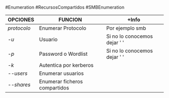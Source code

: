#Enumeration #RecursosCompartidos #SMBEnumeration 

| OPCIONES    | FUNCION                       | +Info                        |
| ----------- | ----------------------------- | ---------------------------- |
| *protocolo* | Enumerar Protocolo            | Por ejemplo smb              |
| *-u*        | Usuario                       | Si no lo conocemos dejar ' ' |
| *-p*        | Password o Wordlist           | Si no lo conocemos dejar ' ' |
| *-k*        | Autentica por kerberos        |                              |
| *--users*   | Enumerar usuarios             |                              |
| *--shares*  | Enumerar ficheros compartidos |                              |

